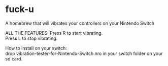 # fuck-u
A homebrew that will vibrates your controllers on your Nintendo Switch

ALL THE FEATURES:
Press R to start vibrating.   
Press L to stop vibrating.


How to install on your switch:  
drop vibration-tester-for-Nintendo-Switch.nro in your switch folder on your sd card. 
